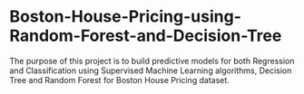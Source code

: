 # Boston-House-Pricing-using-Random-Forest-and-Decision-Tree

The purpose of this project is to build predictive models for both Regression and Classification using Supervised Machine Learning algorithms, Decision Tree and Random Forest for Boston House Pricing dataset.
